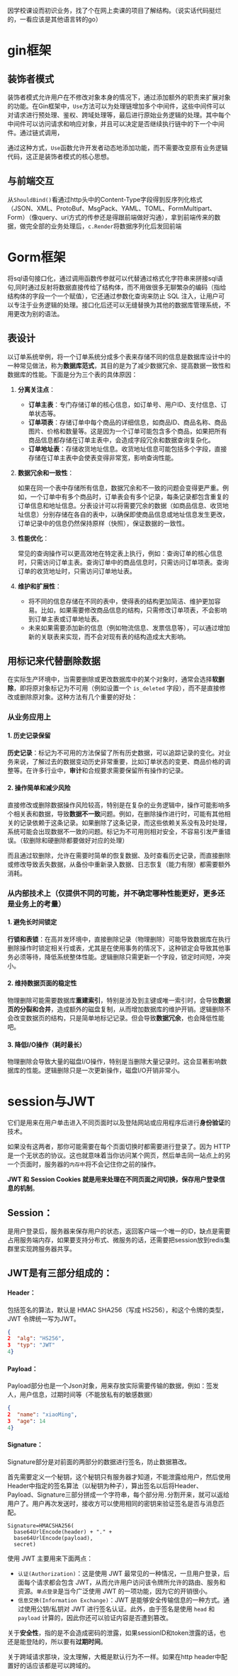 因学校课设而初识业务，找了个在网上卖课的项目了解结构。（说实话代码挺烂的，一看应该是其他语言转的go）

# gin框架

## 装饰者模式

装饰者模式允许用户在不修改对象本身的情况下，通过添加额外的职责来扩展对象的功能。在Gin框架中，`Use`方法可以为处理链增加多个中间件，这些中间件可以对请求进行预处理、鉴权、跨域处理等，最后进行原始业务逻辑的处理。其中每个中间件可以访问请求和响应对象，并且可以决定是否继续执行链中的下一个中间件。通过链式调用，

通过这种方式，`Use`函数允许开发者动态地添加功能，而不需要改变原有业务逻辑代码，这正是装饰者模式的核心思想。

## 与前端交互

从`ShouldBind()`看通过http头中的Content-Type字段得到反序列化格式（JSON、XML、ProtoBuf、MsgPack、YAML、TOML、FormMultipart、Form）（像query、uri方式的传参还是得跟前端做好沟通），拿到前端传来的数据，做完全部的业务处理后，`c.Render`将数据序列化后发回前端



# Gorm框架

将sql语句接口化，通过调用函数传参就可以代替通过格式化字符串来拼接sql语句,同时通过反射将数据直接传给了结构体，而不用做很多无聊繁杂的编码（指给结构体的字段一个一个赋值），它还通过参数化查询来防止 SQL 注入，让用户可以专注于业务逻辑的处理。接口化后还可以无缝替换为其他的数据库管理系统，不用更改为别的语法。

## 表设计

以订单系统举例，将一个订单系统分成多个表来存储不同的信息是数据库设计中的一种常见做法，称为**数据库范式**，其目的是为了减少数据冗余、提高数据一致性和数据库的性能。下面是分为三个表的具体原因：

1. **分离关注点**：

   - **订单主表**：专门存储订单的核心信息，如订单号、用户ID、支付信息、订单状态等。
   - **订单项表**：存储订单中每个商品的详细信息，如商品ID、商品名称、商品图片、价格和数量等。这是因为一个订单可能包含多个商品，如果把所有商品信息都存储在订单主表中，会造成字段冗余和数据查询复杂化。
   - **订单地址表**：存储收货地址信息。收货地址信息可能包括多个字段，直接存储在订单主表中会使表变得非常宽，影响查询性能。

2. **数据冗余和一致性**：

   如果在同一个表中存储所有信息，数据冗余和不一致的问题会变得更严重。例如，一个订单中有多个商品时，订单表会有多个记录，每条记录都包含重复的订单信息和地址信息。分表设计可以将需要冗余的数据（如商品信息、收货地址信息）分别存储在各自的表中，以确保即使商品信息或地址信息发生更改，订单记录中的信息仍然保持原样（快照），保证数据的一致性。

3. **性能优化**：

   常见的查询操作可以更高效地在特定表上执行，例如：查询订单的核心信息时，只需访问订单主表。查询订单中的商品信息时，只需访问订单项表。查询订单的收货地址时，只需访问订单地址表。

4. **维护和扩展性**：

   - 将不同的信息存储在不同的表中，使得表的结构更加简洁、维护更加容易。比如，如果需要修改商品信息的结构，只需修改订单项表，不会影响到订单主表或订单地址表。
   - 未来如果需要添加新的信息（例如物流信息、发票信息等），可以通过增加新的关联表来实现，而不会对现有表的结构造成太大影响。

## 用标记来代替删除数据

在实际生产环境中，当需要删除或更改数据库中的某个对象时，通常会选择**软删除**，即将原对象标记为不可用（例如设置一个 `is_deleted` 字段），而不是直接修改或删除原对象。这种方法有几个重要的好处：

### 从业务应用上

#### 1. 历史记录保留

**历史记录**：标记为不可用的方法保留了所有历史数据，可以追踪记录的变化。对业务来说，了解过去的数据变动历史非常重要，比如订单状态的变更、商品价格的调整等。在许多行业中，**审计**和合规要求需要保留所有操作的记录。

#### 2. 操作简单和减少风险

直接修改或删除数据操作风险较高，特别是在复杂的业务逻辑中，操作可能影响多个相关表和数据，导致**数据不一致**问题。例如，在删除操作进行时，可能有其他相关的记录依赖于这条记录。如果删除了这条记录，而这些依赖关系没有及时处理，系统可能会出现数据不一致的问题。标记为不可用则相对安全，不容易引发严重错误。（软删除和硬删除都要做好对应的处理）

而且通过软删除，允许在需要时简单的恢复数据、及时查看历史记录，而直接删除或修改导致丢失数据，从备份中重新录入数据、日志恢复（能力有限）都需要额外消耗。

### 从内部技术上（仅提供不同的可能，并不确定哪种性能更好，更多还是业务上的考量）

#### 1. 避免长时间锁定

**行锁和表锁**：在高并发环境中，直接删除记录（物理删除）可能导致数据库在执行删除操作时锁定相关行或表，尤其是在使用事务的情况下，这种锁定会导致其他事务必须等待，降低系统整体性能。逻辑删除只需更新一个字段，锁定时间短，冲突小。

#### 2. 维持数据页面的稳定性

物理删除可能需要数据库**重建索引**，特别是涉及到主键或唯一索引时，会导致**数据页的分裂和合并**，造成额外的磁盘复制，从而增加数据库的维护开销。逻辑删除不会改变数据页的结构，只是简单地标记记录。但会导致**数据冗余**，也会降低性能吧。

#### 3. 降低I/O操作（耗时最长）

物理删除会导致大量的磁盘I/O操作，特别是当删除大量记录时。这会显著影响数据库的性能。逻辑删除只是一次更新操作，磁盘I/O开销非常小。



# session与JWT

它们是用来在用户单击进入不同页面时以及登陆网站或应用程序后进行**身份验证**的技术。

如果没有这两者，那你可能需要在每个页面切换时都需要进行登录了。因为 HTTP 是一个无状态的协议。这也就意味着当你访问某个网页，然后单击同一站点上的另一个页面时，服务器的`内存中`将不会记住你之前的操作。

**JWT 和 Session Cookies 就是用来处理在不同页面之间切换，保存用户登录信息的机制**。

## **Session：**

是用户登录后，服务器来保存用户的状态，返回客户端一个唯一的ID，缺点是需要占用服务端内存，如果要支持分布式、微服务的话，还需要把session放到redis集群里实现跨服务器共享。

## **JWT是有三部分组成的：**

#### Header：
包括签名的算法，默认是 HMAC SHA256（写成 HS256），和这个令牌的类型，JWT 令牌统一写为JWT。

```json
{
2  "alg": "HS256",
3  "typ": "JWT"
4}
```

#### Payload：

Payload部分也是一个Json对象，用来存放实际需要传输的数据，例如：签发人，用户信息，过期时间等（不能放私有的敏感数据）

```json
{
2  "name": "xiaoMing",
3  "age": 14
4}
```

#### Signature：

Signature部分是对前面的两部分的数据进行签名，防止数据篡改。

首先需要定义一个秘钥，这个秘钥只有服务器才知道，不能泄露给用户，然后使用Header中指定的签名算法（以秘钥为种子），算出签名以后将Header、Payload、Signature三部分拼成一个字符串，每个部分用`.`分割开来，就可以返给用户了。用户再次发送时，接收方可以使用相同的密钥来验证签名是否与消息匹配。

```
Signature=HMACSHA256(
  base64UrlEncode(header) + "." +
  base64UrlEncode(payload),
  secret)
```

使用 JWT 主要用来下面两点：

- `认证(Authorization)`：这是使用 JWT 最常见的一种情况，一旦用户登录，后面每个请求都会包含 JWT，从而允许用户访问该令牌所允许的路由、服务和资源。`单点登录`是当今广泛使用 JWT 的一项功能，因为它的开销很小。
- `信息交换(Information Exchange)`：JWT 是能够安全传输信息的一种方式。通过使用公钥/私钥对 JWT 进行签名认证。此外，由于签名是使用 `head` 和 `payload` 计算的，因此你还可以验证内容是否遭到篡改。

关于**安全性**，指的是不会造成密码的泄露，如果sessionID和token泄露的话，也还是能登陆的，所以要有**过期时间**。

关于跨域请求那块，没太理解，大概是默认行为不一样。如果在http header中配置好的话应该都是可以跨域的。